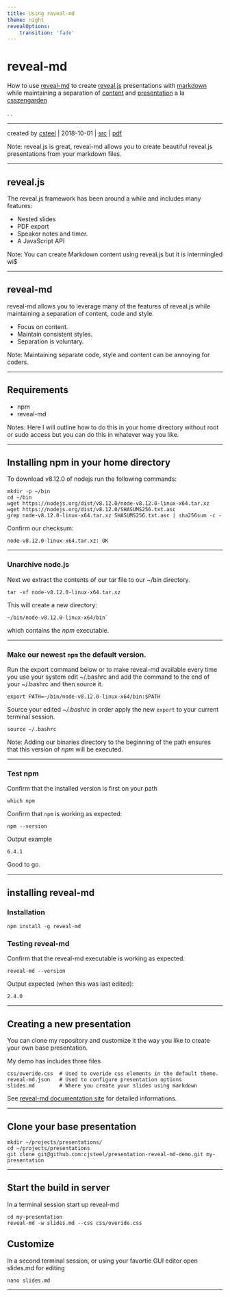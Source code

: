 ```yaml
---
title: Using reveal-md
theme: night
revealOptions:
    transition: 'fade'
---
```

# reveal-md

How to use [reveal-md][1] to create [reveal.js][2] presentations with [markdown][3] while maintaining a separation of [content][6] and [presentation][7] a la [csszengarden][8]

.
.

----------------------------------
created by [csteel](https://github.com/csteel) | 2018-10-01 | [src][4] | [pdf][5]


[1]: https://github.com/webpro/reveal-md
[2]: http://lab.hakim.se/reveal-js/
[3]: https://daringfireball.net/projects/markdown/
[4]: https://github.com/cjsteel/presentation-reveal-md-demo
[5]: https://github.com/cjsteel/presentation-reveal-md-demo/blob/master/resources/reveal-md-demo.pdf
[6]: https://alistapart.com/article/separationdilemma
[7]: https://en.wikipedia.org/wiki/Separation_of_content_and_presentation
[8]: http://www.csszengarden.com


Note:  reveal.js is great, reveal-md allows you to create beautiful reveal.js presentations from your markdown files.

----

## reveal.js

The reveal.js framework has been around a while and includes many features:

* Nested slides
* PDF export
* Speaker notes and timer.
* A JavaScript API

Note: You can create Markdown content using reveal.js but it is intermingled wi$

----

## reveal-md

reveal-md allows you to leverage many of the features of reveal.js while maintaining a separation of content, code and style.

* Focus on content.
* Maintain consistent styles.
* Separation is voluntary.

Note: Maintaining separate code, style and content can be annoying for coders.

----

## Requirements

* npm
* reveal-md

Notes: Here I will outline how to do this in your home directory without root or sudo access but you can do this in whatever way you like.

----

## Installing npm in your home directory

To download v8.12.0 of nodejs run the following commands:

```shell
mkdir -p ~/bin
cd ~/bin
wget https://nodejs.org/dist/v8.12.0/node-v8.12.0-linux-x64.tar.xz
wget https://nodejs.org/dist/v8.12.0/SHASUMS256.txt.asc
grep node-v8.12.0-linux-x64.tar.xz SHASUMS256.txt.asc | sha256sum -c -
```

Confirm our checksum:

```shell
node-v8.12.0-linux-x64.tar.xz: OK
```

----

### Unarchive node.js

Next we extract the contents of our tar file to our ~/bin directory.

```shell
tar -xf node-v8.12.0-linux-x64.tar.xz
```

This will create a new directory:

```shell
~/bin/node-v8.12.0-linux-x64/bin`
```

which contains the *npm* executable.

----

### Make our newest `npm` the default version.

Run the export command below or to make reveal-md available every time you use your system edit ~/.bashrc and add the command to the end of your ~/.bashrc and then source it.

```shell
export PATH=~/bin/node-v8.12.0-linux-x64/bin:$PATH
```

Source your edited *~/.bashrc* in order apply the new `export` to your current terminal session.

```shell
source ~/.bashrc
```

Note: Adding our binaries directory to the beginning of the path ensures that this version of *npm* will be executed.

----

### Test npm

Confirm that the installed version is first on your path

```shell
which npm
```

Confirm that `npm` is working as expected:

```shell
npm --version
```

Output example

```shell
6.4.1
```

Good to go.

----

## installing reveal-md

### Installation

```shell
npm install -g reveal-md
```

### Testing reveal-md

Confirm that the reveal-md executable is working as expected.

```shell
reveal-md --version
```

Output expected (when this was last edited):

```shell
2.4.0
```

---

## Creating a new presentation

You can clone my repository and customize it the way you like to create your own base presentation.

My demo has includes three files

```shell
css/overide.css  # Used to overide css elements in the default theme.
reveal-md.json   # Used to configure presentation options
slides.md        # Where you create your slides using markdown
```

See [reveal-md documentation site][1] for detailed informations.

[1]: http://webpro.github.io/reveal-md/

----

## Clone your base presentation

```shell
mkdir ~/projects/presentations/
cd ~/projects/presentations
git clone git@github.com:cjsteel/presentation-reveal-md-demo.git my-presentation
```

----

## Start the build in server

In a terminal session start up reveal-md

```shell
cd my-presentation
reveal-md -w slides.md --css css/overide.css
```

## Customize

In a second terminal session, or using your favortie GUI editor open slides.md for editing

```shell
nano slides.md
```

----
